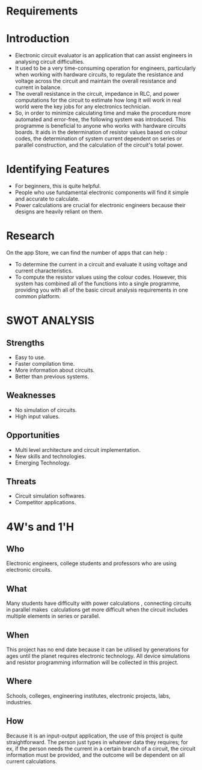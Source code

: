 # Requirements

# Introduction

* Electronic circuit evaluator is an application that can assist   engineers in analysing circuit difficulties.
* It used to be a very time-consuming operation for engineers, particularly when working with hardware circuits, to regulate the resistance and voltage across the circuit and maintain the overall resistance and current in balance.
* The overall resistance in the circuit, impedance in RLC, and power computations for the circuit to estimate how long it will work in real world were the key jobs for any electronics technician.
* So, in order to minimize calculating time and make the procedure more automated and error-free, the following system was introduced.
This programme is beneficial to anyone who works with hardware circuits boards. It aids in the determination of resistor values based on colour codes, the determination of system current dependent on series or parallel construction, and the calculation of the circuit's total power.

# Identifying Features
* For beginners, this is quite helpful.
* People who use fundamental electronic components will find it simple and accurate to calculate.
* Power calculations are crucial for electronic engineers because their designs are heavily reliant on them.

# Research
On the app Store, we can find the number of apps that can help :
* To determine the current in a circuit and evaluate it using voltage and current characteristics.
* To compute the resistor values using the colour codes.
However, this system has combined all of the functions into a single programme, providing you with all of the basic circuit analysis requirements in one common platform.

# SWOT ANALYSIS

## Strengths
* Easy to use.
* Faster compilation time.
* More information about circuits.
* Better than previous systems. 
## Weaknesses
* No simulation of circuits.
* High input values.
## Opportunities
* Multi level architecture and circuit implementation.
* New skills and technologies.
* Emerging Technology.
## Threats
* Circuit simulation softwares.
* Competitor applications.

# 4W's and 1'H
## Who
 Electronic engineers, college students and professors who are using electronic circuits.
## What
 Many students have difficulty with power calculations , connecting circuits in parallel makes  calculations get more difficult when the circuit includes multiple elements in series or parallel.
## When
This project has no end date because it can be utilised by generations for ages until the planet requires electronic technology. All device simulations and resistor programming information will be collected in this project.
## Where
Schools, colleges, engineering institutes, electronic projects, labs, industries.
## How
Because it is an input-output application, the use of this project is quite straightforward. The person just types in whatever data they requires; for ex, if the person needs the current in a certain branch of a circuit, the circuit information must be provided, and the outcome will be dependent on all current calculations.